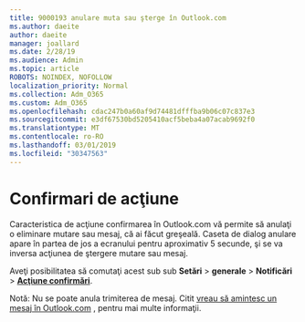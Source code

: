 ```yaml
---
title: 9000193 anulare muta sau şterge în Outlook.com
ms.author: daeite
author: daeite
manager: joallard
ms.date: 2/28/19
ms.audience: Admin
ms.topic: article
ROBOTS: NOINDEX, NOFOLLOW
localization_priority: Normal
ms.collection: Adm_O365
ms.custom: Adm_O365
ms.openlocfilehash: cdac247b0a60af9d74481dfffba9b06c07c837e3
ms.sourcegitcommit: e3df67530bd5205410acf5beba4a07acab9692f0
ms.translationtype: MT
ms.contentlocale: ro-RO
ms.lasthandoff: 03/01/2019
ms.locfileid: "30347563"
---
```

# <a name="action-confirmations"></a>Confirmari de acţiune

Caracteristica de acţiune confirmarea în Outlook.com vă permite să anulaţi o eliminare mutare sau mesaj, că ai făcut greşeală. Caseta de dialog anulare apare în partea de jos a ecranului pentru aproximativ 5 secunde, şi se va inversa acţiunea de ştergere mutare sau mesaj.

Aveţi posibilitatea să comutaţi acest sub sub **Setări** > **generale** > **Notificări** > **[Acţiune confirmări](https://outlook.live.com/mail/options/general/notifications)**.

Notă: Nu se poate anula trimiterea de mesaj. Citit [vreau să amintesc un mesaj în Outlook.com](https://support.office.com/article/c069ddde-5282-4085-8f4c-d7b133324f8a) , pentru mai multe informaţii.